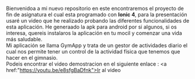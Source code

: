 Bienvenidoa a mi nuevo repositorio en este encontraremos el proyecto de fin de asignatura el cual esta programado con <strong>Ionic 4</strong>, para la presentación usaré un video que he realizado probando las diferentes funcionalidades de esta aplicación. He generaado la apk para android por si algunos, si os interesa, quereis instalaros la aplicación en tu mocil y comenzar una vida más saludable.<br>
Mi aplicación se llama GymApp y trata de un gestor de actividades diario el cual nos permite tener un control de la actividad física que tenemos que hacer en el gimnasio. 
<br> Podeis encontrar el video demostracion en el siguiente enlace : <a href:"https://youtu.be/e8sfgBaDfnk">Ir al video</a>
